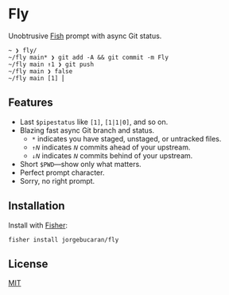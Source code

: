 # Fly

Unobtrusive [Fish](https://fishshell.com) prompt with async Git status.

```shell
~ ❯ fly/
~/fly main* ❯ git add -A && git commit -m Fly
~/fly main ↑1 ❯ git push
~/fly main ❯ false
~/fly main [1] ⎢
```

## Features

- Last `$pipestatus` like `[1]`, `[1|1|0]`, and so on.
- Blazing fast async Git branch and status.
  - `*` indicates you have staged, unstaged, or untracked files.
  - `↑𝘕` indicates `𝘕` commits ahead of your upstream.
  - `↓𝘕` indicates `𝘕` commits behind of your upstream.
- Short `$PWD`—show only what matters.
- Perfect prompt character.
- Sorry, no right prompt.

## Installation

Install with [Fisher](https://github.com/jorgebucaran/fisher):

```console
fisher install jorgebucaran/fly
```

## License

[MIT](LICENSE.md)
